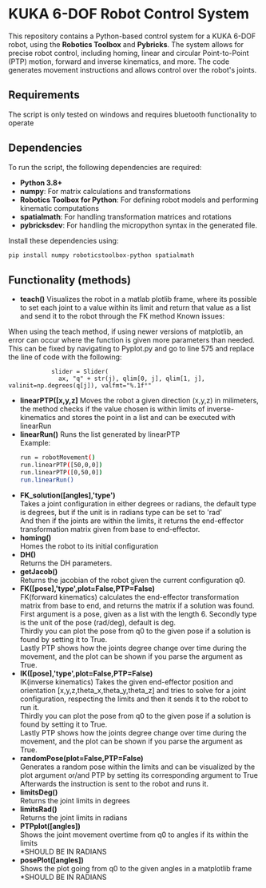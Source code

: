 # KUKA 6-DOF Robot Control System

This repository contains a Python-based control system for a KUKA 6-DOF robot, using the **Robotics Toolbox** and **Pybricks**. The system allows for precise robot control, including homing, linear and circular Point-to-Point (PTP) motion, forward and inverse kinematics, and more. The code generates movement instructions and allows control over the robot's joints.

## Requirements

The script is only tested on windows and requires bluetooth functionality to operate

## Dependencies

To run the script, the following dependencies are required:
- **Python 3.8+**
- **numpy**: For matrix calculations and transformations
- **Robotics Toolbox for Python**: For defining robot models and performing kinematic computations
- **spatialmath**: For handling transformation matrices and rotations
- **pybricksdev**: For handling the micropython syntax in the generated file.

Install these dependencies using:
```bash
pip install numpy roboticstoolbox-python spatialmath
```
## Functionality (methods)
- **teach()**
  Visualizes the robot in a matlab plotlib frame, where its possible to set each joint to a value within its limit and return that value as a list and send it to the robot through the FK method
Known issues:

When using the teach method, if using newer versions of matplotlib, an error can occur where the function is given more parameters than needed.
This can be fixed by navigating to Pyplot.py and go to line 575 and replace the line of code with the following:

                slider = Slider(
                  ax, "q" + str(j), qlim[0, j], qlim[1, j], valinit=np.degrees(q[j]), valfmt="%.1f°"
- **linearPTP([x,y,z]**
  Moves the robot a given direction (x,y,z) in milimeters, the method checks if the value chosen is within limits of inverse-kinematics and stores the point in a list and can be executed with linearRun
- **linearRun()**
  Runs the list generated by linearPTP <br>
  Example:
  ````bash
  run = robotMovement()
  run.linearPTP([50,0,0])
  run.linearPTP([0,50,0])
  run.linearRun()
  ````
- **FK_solution([angles],'type')** <br>
  Takes a joint configuration in either degrees or radians, the default type is degrees, but if the unit is in radians type can be set to 'rad' <br>
  And then if the joints are within the limits, it returns the end-effector transformation matrix given from base to end-effector.
- **homing()** <br>
  Homes the robot to its initial configuration
- **DH()** <br>
  Returns the DH parameters.
- **getJacob()** <br>
  Returns the jacobian of the robot given the current configuration q0.
- **FK([pose],'type',plot=False,PTP=False)** <br>
  FK(forward kinematics) calculates the end-effector transformation matrix from base to end, and returns the matrix if a solution was found. <br>
  First argument is a pose, given as a list with the length 6. Secondly type is the unit of the pose (rad/deg), default is deg.<br>
  Thirdly you can plot the pose from q0 to the given pose if a solution is found by setting it to True.<br>
  Lastly PTP shows how the joints degree change over time during the movement, and the plot can be shown if you parse the argument as True.
- **IK([pose],'type',plot=False,PTP=False)** <br>
  IK(inverse kinematics) Takes the given end-effector position and orientation [x,y,z,theta_x,theta_y,theta_z] and tries to solve for a joint configuration, respecting the limits and then it sends it to the robot 
  to run it. <br>
  Thirdly you can plot the pose from q0 to the given pose if a solution is found by setting it to True.<br>
  Lastly PTP shows how the joints degree change over time during the movement, and the plot can be shown if you parse the argument as True.
- **randomPose(plot=False,PTP=False)** <br>
  Generates a random pose within the limits and can be visualized by the plot argument or/and PTP by setting its corresponding argument to True <br>
  Afterwards the instruction is sent to the robot and runs it.
- **limitsDeg()** <br>
  Returns the joint limits in degrees
- **limitsRad()** <br>
  Returns the joint limits in radians
- **PTPplot([angles])** <br>
  Shows the joint movement overtime from q0 to angles if its within the limits <br>
  *SHOULD BE IN RADIANS
- **posePlot([angles])** <br>
  Shows the plot going from q0 to the given angles in a matplotlib frame <br>
  *SHOULD BE IN RADIANS
  
  
